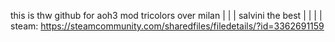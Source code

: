 this is thw github for aoh3 mod tricolors over milan
|
|
|
salvini the best 
|
|
|
|
steam: https://steamcommunity.com/sharedfiles/filedetails/?id=3362691159
